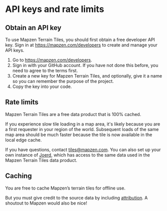 # API keys and rate limits

## Obtain an API key

To use Mapzen Terrain Tiles, you should first obtain a free developer API key. Sign in at https://mapzen.com/developers to create and manage your API keys.

1. Go to https://mapzen.com/developers.
2. Sign in with your GitHub account. If you have not done this before, you need to agree to the terms first.
3. Create a new key for Mapzen Terrain Tiles, and optionally, give it a name so you can remember the purpose of the project.
4. Copy the key into your code.

## Rate limits

Mapzen Terrain Tiles are a free data product that is 100% cached.

If you experience slow tile loading in a map area, it's likely because you are a first requester in your region of the world. Subsequent loads of the same map area should be much faster because the tile is now available in the local edge cache.

If you have questions, contact [tiles@mapzen.com](mailto:tiles@mapzen.com). You can also set up your own instance of [Joerd](https://github.com/tilezen/jeord), which has access to the same data used in the Mapzen Terrain Tiles data product.

## Caching

You are free to cache Mapzen’s terrain tiles for offline use.

But you must give credit to the source data by including [attribution](attribution.md). A shoutout to Mapzen would also be nice!
